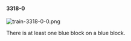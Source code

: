 #### 3318-0
![train-3318-0-0.png](https://github.com/lil-lab/nlvr/raw/master/nlvr/train/images/74/train-3318-0-0.png "train-3318-0-0.png")

There is at least one blue block on a blue block.